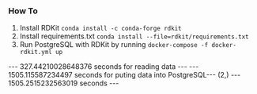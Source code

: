 ### How To

1. Install RDKit `conda install -c conda-forge rdkit`
2. Install requirements.txt `conda install --file=rdkit/requirements.txt`
3. Run PostgreSQL with RDKit by running `docker-compose -f docker-rdkit.yml up`


--- 327.44210028648376 seconds for reading data ---
--- 1505.115587234497 seconds for puting data into PostgreSQL---
(2,)
--- 1505.2515232563019 seconds ---